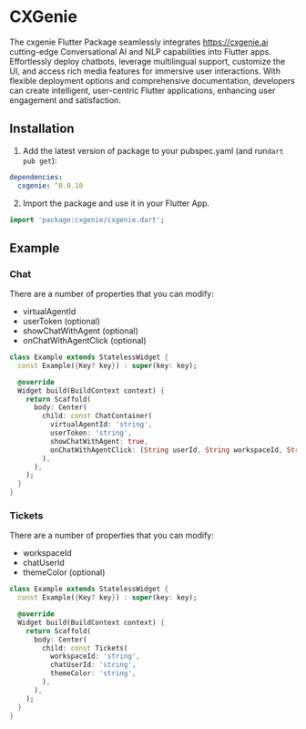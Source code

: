# CXGenie

The cxgenie Flutter Package seamlessly integrates https://cxgenie.ai cutting-edge Conversational AI and NLP capabilities into Flutter apps. Effortlessly deploy chatbots, leverage multilingual support, customize the UI, and access rich media features for immersive user interactions. With flexible deployment options and comprehensive documentation, developers can create intelligent, user-centric Flutter applications, enhancing user engagement and satisfaction.

## Installation

1. Add the latest version of package to your pubspec.yaml (and run`dart pub get`):

```yaml
dependencies:
  cxgenie: ^0.0.10
```

2. Import the package and use it in your Flutter App.

```dart
import 'package:cxgenie/cxgenie.dart';
```

## Example

### Chat

There are a number of properties that you can modify:

- virtualAgentId
- userToken (optional)
- showChatWithAgent (optional)
- onChatWithAgentClick (optional)

```dart
class Example extends StatelessWidget {
  const Example({Key? key}) : super(key: key);

  @override
  Widget build(BuildContext context) {
    return Scaffold(
      body: Center(
        child: const ChatContainer(
          virtualAgentId: 'string',
          userToken: 'string',
          showChatWithAgent: true,
          onChatWithAgentClick: (String userId, String workspaceId, String themeColor) {},
        ),
      ),
    );
  }
}
```

### Tickets

There are a number of properties that you can modify:

- workspaceId
- chatUserId
- themeColor (optional)

```dart
class Example extends StatelessWidget {
  const Example({Key? key}) : super(key: key);

  @override
  Widget build(BuildContext context) {
    return Scaffold(
      body: Center(
        child: const Tickets(
          workspaceId: 'string',
          chatUserId: 'string',
          themeColor: 'string',
        ),
      ),
    );
  }
}
```
